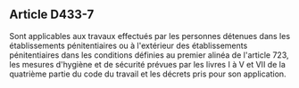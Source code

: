 Article D433-7
----
Sont applicables aux travaux effectués par les personnes détenues dans les
établissements pénitentiaires ou à l'extérieur des établissements pénitentiaires
dans les conditions définies au premier alinéa de l'article 723, les mesures
d'hygiène et de sécurité prévues par les livres I à V et VII de la quatrième
partie du code du travail et les décrets pris pour son application.
